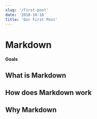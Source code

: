 ```yaml
---
slug: '/first-post'
date: '2018-10-16'
title: 'Our First Post'
---
```


# Markdown

#### Goals

## What is Markdown

## How does Markdown work

## Why Markdown